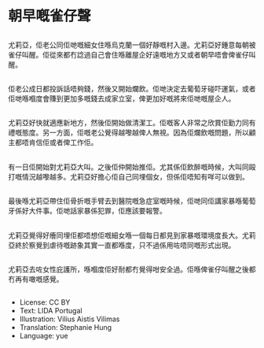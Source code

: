 # 朝早嘅雀仔聲

##
尤莉亞，佢老公同佢哋嘅細女住喺烏克蘭一個好靜嘅村入邊。尤莉亞好鍾意每朝被雀仔叫醒。佢從來都冇諗過自己會住喺離屋企好遠嘅地方又或者朝早唔會俾雀仔叫醒。

##
佢老公成日都投訴話唔夠錢，然後又開始爛飲。佢哋決定去葡萄牙碰吓運氣，或者佢哋喺嗰度會賺到更加多嘅錢去成家立室，俾更加好嘅將來佢哋嘅屋企人。

##
尤莉亞好快就適應新地方，然後佢開始做清潔工。佢嘅客人非常之欣賞佢勤力同有禮嘅態度。另一方面，佢嘅老公覺得越嚟越俾人無視。因為佢爛飲嘅問題，所以顧主都唔肯信佢或者俾工作佢。

##
有一日佢開始對尤莉亞大叫。之後佢仲開始推佢。尤其係佢飲醉嘅時候，大叫同毆打嘅情況越嚟越多。尤莉亞好擔心佢自己同埋個女，但係佢唔知有咩可以做到。

##
最後喺尤莉亞帶住佢骨折嘅手臂去到醫院嘅急症室嘅時候，佢哋同佢講家暴喺葡萄牙係好大件事。佢哋話家暴係犯罪，佢應該要報警。

##
尤莉亞覺得好癐同埋佢都唔想佢嘅細女喺一個每日都見到家暴嘅環境度長大。尤莉亞終於察覺到虐待嘅跡象其實一直都喺度，只不過係用咗唔同嘅形式出現。

##
尤莉亞去咗女性庇護所，喺嗰度佢好耐都冇覺得咁安全過。佢喺俾雀仔叫醒之後都冇再有噉嘅感覺。

##
* License: CC BY
* Text: LIDA Portugal
* Illustration: Vilius Aistis Vilimas
* Translation: Stephanie Hung
* Language: yue
